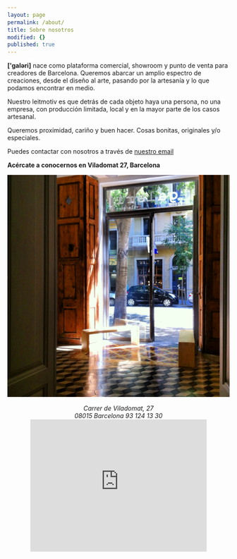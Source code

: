 ```yaml
---
layout: page
permalink: /about/
title: Sobre nosotros
modified: {}
published: true
---
```



**['galəri]** nace como plataforma comercial, showroom y punto de venta para creadores de Barcelona. Queremos abarcar un amplio espectro de creaciones, desde el diseño al arte, pasando por la artesanía y lo que podamos encontrar en medio.

Nuestro leitmotiv es que detrás de cada objeto haya una persona, no una empresa, con producción limitada, local y en la mayor parte de los casos artesanal.

Queremos proximidad, cariño y buen hacer. Cosas bonitas, originales y/o especiales.


Puedes contactar con nosotros a través de [nuestro email](mailto:info@galeribcn.com)

**Acércate a conocernos en Viladomat 27, Barcelona**

![](/IMG_5327.JPG)

<center>
<address>
Carrer de Viladomat, 27
<br>
08015 Barcelona 93 124 13 30
</address>
</center>

<iframe style="display: block; margin: auto" src="https://www.google.com/maps/embed?pb=!1m14!1m8!1m3!1d11975.635251283762!2d2.1614642846557603!3d41.37606584414475!3m2!1i1024!2i768!4f13.1!3m3!1m2!1s0x12a4a26131b74e8b%3A0xfce5190844a92ac3!2sCarrer+de+Viladomat%2C+27%2C+08015+Barcelona%2C+Espa%C3%B1a!5e0!3m2!1ses!2s!4v1406475254771" width="400" height="300" frameborder="0" style="border:0"></iframe>
